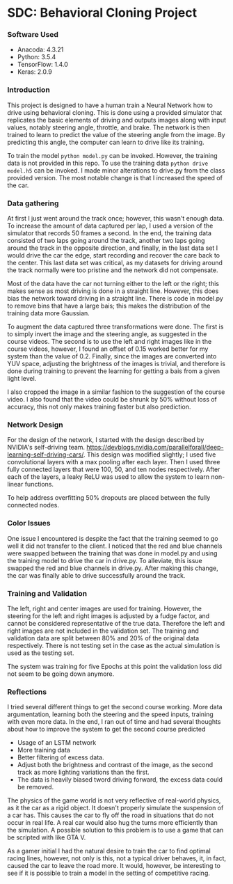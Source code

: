 # SDC: Behavioral Cloning Project

### Software Used

* Anacoda: 4.3.21
* Python:  3.5.4
* TensorFlow: 1.4.0
* Keras: 2.0.9

### Introduction
This project is designed to have a human train a Neural Network how to drive using behavioral cloning. This is done using a provided simulator that replicates the basic elements of driving and outputs images along with input values, notably steering angle, throttle, and brake. The network is then trained to learn to predict the value of the steering angle from the image. By predicting this angle, the computer can learn to drive like its training.

To train the model `python model.py` can be invoked. However, the training data is not provided in this repo. To use the training data `python drive model.h5` can be invoked. I made minor alterations to drive.py from the class provided version. The most notable change is that I increased the speed of the car.

### Data gathering

At first I just went around the track once; however, this wasn't enough data. To increase the amount of data captured per lap, I used a version of the simulator that records 50 frames a second. In the end, the training data consisted of two laps going around the track, another two laps going around the track in the opposite direction, and finally, in the last data set I would drive the car the edge, start recording and recover the care back to the center. This last data set was critical, as my datasets for driving around the track normally were too pristine and the network did not compensate.

Most of the data have the car not turning either to the left or the right; this makes sense as most driving is done in a straight line. However, this does bias the network toward driving in a straight line. There is code in model.py to remove bins that have a large bais; this makes the distribution of the training data more Gaussian.

To augment the data captured three transformations were done. The first is to simply invert the image and the steering angle, as suggested in the course videos. The second is to use the left and right images like in the course videos, however, I found an offset of 0.15 worked better for my system than the value of 0.2. Finally, since the images are converted into YUV space, adjusting the brightness of the images is trivial, and therefore is done during training to prevent the learning for getting a bais from a given light level.

I also cropped the image in a similar fashion to the suggestion of the course video. I also found that the video could be shrunk by 50% without loss of accuracy, this not only makes training faster but also prediction.

### Network Design

For the design of the network, I started with the design described by NVIDIA's self-driving team. https://devblogs.nvidia.com/parallelforall/deep-learning-self-driving-cars/. This design was modified slightly; I used five convolutional layers with a max pooling after each layer. Then I used three fully connected layers that were 100, 50, and ten nodes respectively. After each of the layers, a leaky ReLU was used to allow the system to learn non-linear functions.

To help address overfitting 50% dropouts are placed between the fully connected nodes.

### Color Issues
One issue I encountered is despite the fact that the training seemed to go well it did not transfer to the client. I noticed that the red and blue channels were swapped between the training that was done in model.py and using the training model to drive the car in drive.py. To alleviate, this issue swapped the red and blue channels in drive.py. After making this change, the car was finally able to drive successfully around the track.

### Training and Validation
The left, right and center images are used for training. However, the steering for the left and right images is adjusted by a fudge factor, and cannot be considered representative of the true data. Therefore the left and right images are not included in the validation set. The training and validation data are split between 80% and 20% of the original data respectively. There is not testing set in the case as the actual simulation is used as the testing set.

The system was training for five Epochs at this point the validation loss did not seem to be going down anymore.

### Reflections

I tried several different things to get the second course working. More data argumentation, learning both the steering and the speed inputs, training with even more data. In the end, I ran out of time and had several thoughts about how to improve the system to get the second course predicted

* Usage of an LSTM network
* More training data
* Better filtering of excess data.
* Adjust both the brightness and contrast of the image, as the second track as more lighting variations than the first.
* The data is heavily biased tword driving forward, the excess data could be removed.

The physics of the game world is not very reflective of real-world physics, as it the car as a rigid object. It doesn't properly simulate the suspension of a car has. This causes the car to fly off the road in situations that do not occur in real life. A real car would also hug the turns more efficiently than the simulation. A possible solution to this problem is to use a game that can be scripted with like GTA V. 

As a gamer initial I had the natural desire to train the car to find optimal racing lines, however, not only is this, not a typical driver behaves, it, in fact, caused the car to leave the road more. It would, however, be interesting to see if it is possible to train a model in the setting of competitive racing.
